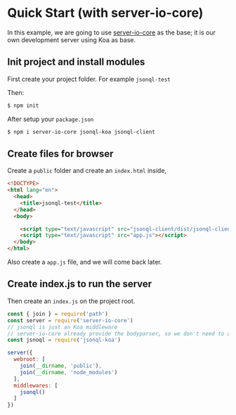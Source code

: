 # Quick Start (with server-io-core)

In this example, we are going to use [server-io-core](https://www.npmjs.com/package/server-io-core) as the base; it is our own development server using Koa as base.

## Init project and install modules

First create your project folder. For example `jsonql-test`

Then:

```sh
$ npm init
```

After setup your `package.json`

```sh
$ npm i server-io-core jsonql-koa jsonql-client
```

## Create files for browser

Create a `public` folder and create an `index.html` inside,

```html
<!DOCTYPE>
<html lang="en">
  <head>
    <title>jsonql-test</title>
  </head>
  <body>

    <script type="text/javascript" src="jsonql-client/dist/jsonql-client.umd.js"></script>
    <script type="text/javascript" src="app.js"></script>
  </body>
</html>

```

Also create a `app.js` file, and we will come back later.

## Create index.js to run the server

Then create an `index.js` on the project root.

```js
const { join } = require('path')
const server = require('server-io-core')
// jsonql is just an Koa middleware
// server-io-core already provide the bodyparser, so we don't need to add it
const jsnoql = require('jsonql-koa')

server({
  webroot: [
    join(__dirname, 'public'),
    join(__dirname, 'node_modules')
  ],
  middlewares: [
    jsonql()
  ]
})
```
